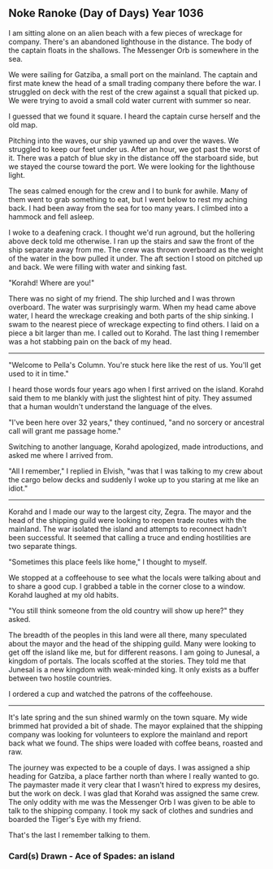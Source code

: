 ## Noke Ranoke (Day of Days) Year 1036

I am sitting alone on an alien beach with a few pieces of wreckage for company. There's an abandoned lighthouse in the distance. The body of the captain floats in the shallows. The Messenger Orb is somewhere in the sea.

We were sailing for Gatziba, a small port on the mainland. The captain and first mate knew the head of a small trading company there before the war. I struggled on deck with the rest of the crew against a squall that picked up. We were trying to avoid a small cold water current with summer so near.

I guessed that we found it square. I heard the captain curse herself and the old map.

Pitching into the waves, our ship yawned up and over the waves. We struggled to keep our feet under us. After an hour, we got past the worst of it. There was a patch of blue sky in the distance off the starboard side, but we stayed the course toward the port. We were looking for the lighthouse light.

The seas calmed enough for the crew and I to bunk for awhile. Many of them went to grab something to eat, but I went below to rest my aching back. I had been away from the sea for too many years. I climbed into a hammock and fell asleep.

I woke to a deafening crack. I thought we'd run aground, but the hollering above deck told me otherwise. I ran up the stairs and saw the front of the ship separate away from me. The crew was thrown overboard as the weight of the water in the bow pulled it under. The aft section I stood on pitched up and back. We were filling with water and sinking fast.

"Korahd! Where are you!"

There was no sight of my friend. The ship lurched and I was thrown overboard. The water was surprisingly warm. When my head came above water, I heard the wreckage creaking and both parts of the ship sinking. I swam to the nearest piece of wreckage expecting to find others. I laid on a piece a bit larger than me. I called out to Korahd. The last thing I remember was a hot stabbing pain on the back of my head.

------

"Welcome to Pella's Column. You're stuck here like the rest of us. You'll get used to it in time."

I heard those words four years ago when I first arrived on the island. Korahd said them to me blankly with just the slightest hint of pity. They assumed that a human wouldn't understand the language of the elves. 

"I've been here over 32 years," they continued, "and no sorcery or ancestral call will grant me passage home."

Switching to another language, Korahd apologized, made introductions, and asked me where I arrived from.

"All I remember," I replied in Elvish, "was that I was talking to my crew about the cargo below decks and suddenly I woke up to you staring at me like an idiot."

------

Korahd and I made our way to the largest city, Zegra. The mayor and the head of the shipping guild were looking to reopen trade routes with the mainland. The war isolated the island and attempts to reconnect hadn't been successful. It seemed that calling a truce and ending hostilities are two separate things.

"Sometimes this place feels like home," I thought to myself.

We stopped at a coffeehouse to see what the locals were talking about and to share a good cup. I grabbed a table in the corner close to a window. Korahd laughed at my old habits.

"You still think someone from the old country will show up here?" they asked. 

The breadth of the peoples in this land were all there, many speculated about the mayor and the head of the shipping guild. Many were looking to get off the island like me, but for different reasons.  I am going to Junesal, a kingdom of portals. The locals scoffed at the stories. They told me that Junesal is a new kingdom with weak-minded king. It only exists as a buffer between two hostile countries.

I ordered a cup and watched the patrons of the coffeehouse.

------

It's late spring and the sun shined warmly on the town square. My wide brimmed hat provided a bit of shade. The mayor explained that the shipping company was looking for volunteers to explore the mainland and report back what we found. The ships were loaded with coffee beans, roasted and raw.

The journey was expected to be a couple of days. I was assigned a ship heading for Gatziba, a place farther north than where I really wanted to go. The paymaster made it very clear that I wasn't hired to express my desires, but the work on deck. I was glad that Korahd was assigned the same crew. The only oddity with me was the Messenger Orb I was given to be able to talk to the shipping company. I took my sack of clothes and sundries and boarded the Tiger's Eye with my friend.

That's the last I remember talking to them.

### Card(s) Drawn - Ace of Spades: an island